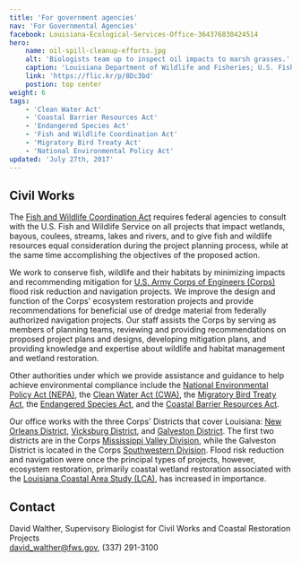```yaml
---
title: 'For government agencies'
nav: 'For Governmental Agencies'
facebook: Louisiana-Ecological-Services-Office-364376830424514
hero:
    name: oil-spill-cleanup-efforts.jpg
    alt: 'Biologists team up to inspect oil impacts to marsh grasses.'
    caption: 'Louisiana Department of Wildlife and Fisheries; U.S. Fish and Wildlife Service biologists on Bird Island One, a rookery colony for shorebirds in Barataria Bay conduct first ground reconasasance since the oil hit the bay. Photo by Tom MacKenzie, USFWS.'
    link: 'https://flic.kr/p/8Dc3bd'
    postion: top center
weight: 6
tags:
    - 'Clean Water Act'
    - 'Coastal Barrier Resources Act'
    - 'Endangered Species Act'
    - 'Fish and Wildlife Coordination Act'
    - 'Migratory Bird Treaty Act'
    - 'National Environmental Policy Act'
updated: 'July 27th, 2017'
---
```


## Civil Works

The [Fish and Wildlife Coordination Act](https://www.fws.gov/habitatconservation/fwca.html) requires federal agencies to consult with the U.S. Fish and Wildlife Service on all projects that impact wetlands, bayous, coulees, streams, lakes and rivers,  and to give fish and wildlife resources equal consideration during the project planning process, while at the same time accomplishing the objectives of the proposed action.

We work to conserve fish, wildlife and their habitats by minimizing impacts and recommending mitigation for [U.S. Army Corps of Engineers (Corps)](http://www.usace.army.mil/) flood risk reduction and navigation projects. We improve the design and function of the Corps' ecosystem restoration projects and provide recommendations for beneficial use of dredge material from federally authorized navigation projects. Our staff assists the Corps by serving as members of planning teams, reviewing and providing recommendations on proposed project plans and designs, developing mitigation plans, and providing knowledge and expertise about wildlife and habitat management and wetland restoration.

Other authorities under which we  provide assistance and guidance to help achieve environmental compliance include the [National Environmental Policy Act (NEPA)](https://www.fws.gov/habitatconservation/nepa.html), the [Clean Water Act (CWA)](https://www.fws.gov/habitatconservation/cwa.html), the [Migratory Bird Treaty Act](https://www.fws.gov/migratorybirds/), the [Endangered Species Act](https://www.fws.gov/southeast/endangered-species-act/), and the [Coastal Barrier Resources Act](https://www.fws.gov/CBRA/).

Our office works with the three Corps' Districts that cover Louisiana: [New Orleans District](http://www.mvn.usace.army.mil/), [Vicksburg District](http://www.mvk.usace.army.mil/), and [Galveston District](http://www.swg.usace.army.mil/). The first two districts are in the Corps [Mississippi Valley Division](http://www.mvd.usace.army.mil/), while the Galveston District is located in the Corps [Southwestern Division](http://www.swd.usace.army.mil/). Flood risk reduction and navigation were once the principal types of projects, however, ecosystem restoration, primarily coastal wetland restoration associated with the [Louisiana Coastal Area Study (LCA)](http://www.lca.gov/), has increased in importance.

## Contact 

David Walther,  Supervisory Biologist for Civil Works and Coastal Restoration Projects  
[david_walther@fws.gov](mailto:david_walther@fws.gov), (337) 291-3100
